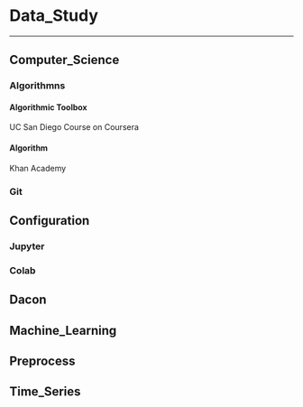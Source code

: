 # Data_Study
----------
## Computer_Science
### Algorithmns
#### Algorithmic Toolbox
UC San Diego Course on Coursera
#### Algorithm
Khan Academy
### Git
## Configuration
### Jupyter
### Colab
## Dacon
## Machine_Learning
## Preprocess
## Time_Series
